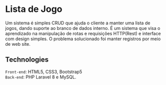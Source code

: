 # Lista de Jogo
Um sistema é simples CRUD que ajuda o cliente a manter uma lista de jogos, dando suporte ao branco de dados interno. É um sistema que visa o aprendizado na manipulação de rotas e requisições HTTP(Rest) e interface com design simples. O problema solucionado foi manter registros por meio de web site.

## Technologies
<code>Front-end</code>: HTML5, CSS3, Bootstrap5
<br />
<code>Back-end</code>: PHP Laravel 8 e MySQL. 
